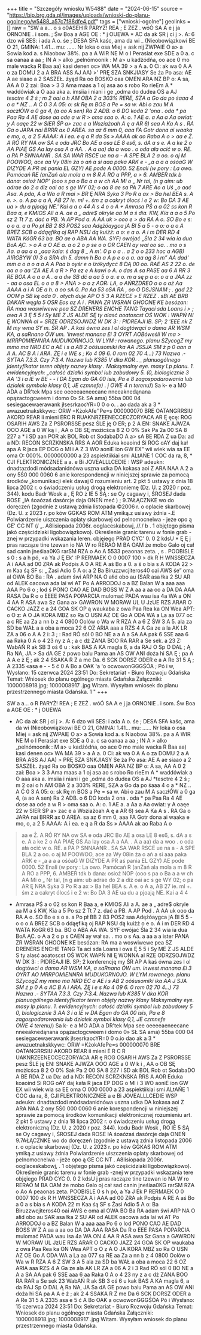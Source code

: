 +++
title = "Szczegóły wniosku W5488"
date = "2024-06-15"
source = "https://bip.brg.gda.pl/images/uploads/wnioski-do-planu-ogolnego/w5488_a57c7f88dfe4.pdf"
tags = ["wnioski-ogolne"]
geolinks = []
raw = "SW a a... o s o0ASEH R PARYŻ! REA ; E ZEŻ . wóÓ SA A e j ja ORNONIE . i som. ; Św Boa a AGE OE : * j OUEWA * AC da ak SR j ci j >. A: 6 dzo wii SES: i ada A o. śe  ; DESA SFA kaśc, ama da wi _ (Nieobowiązkowi BE O 21, GMINA: 1.41... mu: ...... Nr loka o osa Miej = ask nij ZWPAIE O a> a Sowia kod a. s Niaobow 38%. pa a A WIR NE M o I Perasiat exe SDE a 0 a. c sa oanaa a aa ; (N A > alko „pelnómoonik : M a> u kadżódńa, oo ace 0 mo male wacka R Baa aa) kasi denen oc» WA MA 39 > a A a. 0 Ci: ak wa 0 A A o za DOMU 2 a A BRA ASS AJ AA) >' PRĘ SZA SNKJIASY Se ża Po asa: AE A ae siaao a 2 SASZEŁ. żyąd Ra oo BOSKO oaa OMEN ARA NZ BP o: A sa, AA A 0 2 zai: Boa > 3 3 Ama maas a 1 oj asa ao s robo Ro rieEm A * waddówiak a O aaa aka  a. imsiia i niani i ge „odma do dudea OS a AJ *tesctre 4 2 ś ; m 2 oai o h AM OBA 2 a 303% RERE, SZA a Go da po śaaa 4 o a * NZ .. A Ć 0 3 A 05: o: sk Rę m BOS a Pe = sa w. Abi o zau M A saczłÓW a 0 ga 4, (a ao A sen) Ra 2 ADB. o 6 DO koda 2 'ona  . oda * pa Paa Ra 4 AE dose aa ode  a w R > oma saa o. A: o. 1 AE a. a Aa a  Aa owiat: y A oaęe 22 w SIER ŚP a> zac e a Woziażoah A ę a AR 6) sea A  Ka A s . RA Ga o JARA nai BRRR ax 0 AREA. sa az 6 mm 0, aaa FA Gotr dona ai waaka e mo, o, a  2 5 AAAA: A i ea. e ą a R da Ss » AAAA ak ao Raba A o  > aa e Ź. A RÓ RY NA ow SA e oda JRC Bo AE a osa LE 8 es6, s. dA a s e. A a  ke 2  o AA PIAĘ  GS Aa lay osa A a AA. . A a aa) da a woo . o oda ała ocić w o. RE. a PA P SNNAANR . SA SA WAR RSCE ue na a - A SPE BLA 2 a oo. o aj M POOWOO, ace aa Vy 08in ża o ań a si aaa paka ARK e - „a a a a   ośóaG W DIZYDE A PR aś pania EL GZY) AE pode A 0000. 52   Enali (w pory : La owo. Pamócań RE (anZań ala mola a m 8 R A RO a PPP, a  > 6. AMBER tdk b dana: osioż NOP' (ooo s pa o Ba a a w  ch AA Mi o „ Nr tal, (n g aim: ub adrae do 2 a diz oai ac s ge WY 02;  o aa 8 ae sa PA  7 ARE  Ao a Uś „o aać Asa. A pda, A a Wa a R mai > BR Ę NRA Syka 3 Po R a  ax > Ba hel BEA s. A e. >. o. A po a a A, AB 27 ie. ml +. śm z a cakryt ólocś i e 2 w: Bo DA 3 AE ua > du a pjoają NE.' Kai a a o 44 A s 4 o o A + Amrasa PŚ a a 02 ss kon R Baa a, e KMIOS Ali a A. ae a „ adre$ okryle aa M a ś dia.  KW, Kia a a o 5 Po sz 2 Tt 7 z. dać a PB. 'A AP Pod a. A AA uk > ooo e > da RA A o. SO Bo e s: o o a. a a Po pł BB 2 83  POS2 saa Adężóaygca jA Bl 5 a 5 - o o: o a o A  BREZ SCB o ddąęfiką oj RAP NSU dą kuiżż: a o: e a o. A i m DER  RD 4 WATA KóGR 63 ba. BO ae o ABA AA WA. SYF) owójać „Śla 2 34 wia ia dua BoA ĄC. > o A a O AE a. a o 2 o p se o o OR CAEN ay  wał oo sa. . mo o s Aa. a aa a a „aaa kala:  ś dag 8 _ A m'.  0 p o a .. a 2 o o 233 hoc a AGB) AIRGBYW 0) 3 a SRA dh 5. damn h Ba a A p e o o a. aa  ag 8 i m” AA dad' mm a o a o a a A A Paa b oyśr e o izókydycć 8 DĄ 00 oo. RAE AS 2 22 o. de aa a o aa 'ZA AE A a R > Pa ez e A kawi o A. o das A sa PASE  aa 6 A RR 3 RE BOA A o a a A . a a dw SB dć a aa 5 o a. e o. m a sę p a o: o a a JAA zz - aa o osa EL o o a 8 > ANA > o o z AOR: LA, o AŃRZDREO o o o aż Aa AAAA a i A OE a h. a oo sA 0. Pa Aa 53 oSA RA , oo  O DSJSNAM ; . gad 22 OOM p SB  kę oda 0 . otych duje AP O 5 3 A  RZECE » E RZEZ  . sBi AE BRB DAKAR węgla 5 OSR Eos az A i . PANA ZR WSRAN GHOONE KE besózan: RA maa  woswiwewe  pea SZ DRENERS ENCHE TANG Tayaci sda Loans i > ; owa A 3 Ę 5 5 i Sy ME Z JS ALDE SĘ ty alasć aoatoscst OŚ WOK : WAPŃ NI Ę WONNA al  =  SRZE ODRZSOJWDZ W DK 3: : PIDREAJI IB. SP; 2 'EEE nk Z M my wma SY m. ŚR AP . A kaś ówna zes l ol dogtówąci o dama AR WSM KA, a saRnano ÓW um. 'inwest manana £i 3 OYRT AOBóweśli W ma  > MRRPOMIENNRA MUDUKORNOJO. W LYM : rowanego. planu SZycogZ my mmo ma  NRD EC a AE i s a AB 2  oóśusomiki ika  AA JSSJA SM ż p 0 aan a A A.  AC B A i ARA. ŻĘ i e WE s ; Ko 4 09 6. 0 rom 02 70 4...) 73 Nazwa .- SYTAA 7.3.3. Czy 7:3.4. Nazwa lub K385   V dka  KOR .  _ planuogólnego   jdentyfikator  teren objęty nazwy klasy .  Maksymalny  eye. masy  Lp planu. 1. ewidencyjnych: „całość działki symbo! lub zabudowy 5. (0, biologicznie  3 AA '3 i a IE w BE - - i DA Egan do GA 00 isis, Pa e 8 zagospodarowania  lub działek symbole klasy 0,1, JE czmnefe)  . j OWE 4 n terenu)*) Sa k- e a MO ADA a DR'tek Mpa see  oeeeeaeneecane  nneeaknedąnana  opązactogcweem  i domo 0» SŁ SA ama) 55ba 000 04 sesiegacewaerawank jłsesrkaocYR=0 0 o o. . ao dada ak a 3 * awazuetnakskkywc:   ORW =KżokAfe''Pe=s  000000070 BRE  OATANGRRSIU AKORD REAR ii mieni ERC R RUAKNRZEENECCECZORYACA AR Ę ęcę: ROG OSARIH AWS Za Z PSRORSSE pesz ŚLE ję O ER; p 2 A EN: SNAKE AJWZA OOO AGE a 0 W ką i , AA o OB SĘ możicśca 8 2 O 0% Sak Pa 2a 00 SA 8 227 a * i SD aan POR ak BOL Rob ot SodabaDO A a> sA BE RDA Z ua Da: ad a ND: RECON SCRZKNSKA  RRS A AOR Eduka koaoind Si ROG oAY daj kał apa A R jaca EP DOG o MI i A Z 3 WO aoniE ion GW EX” wii wiek wia sa EE oma O: 000%. 0000000000 a 23 aspiektiikiai smi ALtAŃE 1 COC da ra, 8, * CJI FLEKTRONICZNEE a a. e Bi JOVEALLLCEDIE : WSP adeukn: dnadtazdodi  módsadanidnówa uszna udka DA kokasa aoi Z ARA NAA A 2 a ony 5Ś0 000 0060 6 anie korespondencji w niniejszej sprawie za pomocą środków „komunikacji elek dawaj 0 rozumieniu art. 2 pkt 5 ustawy z dnia 18 lipca 2002 r. o świadczeniu usług drogą elektroniemę (Dz. U. z 2020 r poz. 344). kodu Badr Wosk a , Ę RO ż IE 5 SĄ : se Oy cagawy i, ŚROSEJ dada ROSE „IA śoaózaś dasórcje daja ONEŃ  meć ) ;  9.7AŁĄCZNKE   wo do doręczeń (zgodnie z ustawą zdnia listopada  ©2006 r. o oplacie skarbowej (Dz. U. z 2023 r. po ków GGKAS ROM ATM ymiką.z usiawy żdnia  -.E  Polwiardzenie uiszczenia oplaty skarbowej od pelnomocnelwa - jeże opo ą GE' CC NT (/ „. A8lisiopada 2006r. ooglaceskabowj,  //./ b . 1 objętego pisma jakó częścidziaki  ligobowiązkowo). Określenie granic tarenu w fonie grab -znej w przypadki wskazania leren. objęiego PRAD CYC' 0. 0 2 kdsU * Ę Ę j pras racząze tine tzewan io NA W ro RERAÓ M BA OAM że mobo Galo oj cał  sad canin jneśiaa0KG rarSM RZA o Ao A 5533 peaonas zeta. , s .  POOBISLE s 0 : s a h pó, <a Ya J Ę Ek' :P RERMAEK O 0 0007 100 > dk R H WNSSECZA A i AAA ad 00 ZRA ak Podpis A 0 A RE A aś Bo a 0. a ś o bia s A KODA 22 > m Kaa śą SF s: „ Żasi Adio 5 A o: a 2 Ba Biruzzwcjiteros40 oai AWS śe” oma al OWA BO Ba : RA .  adam świ  ARP NA O ałid obo au (SAR asa łka 2 SU AR od ALEK oacowa ada lai wi AT Po A ARRODOJ o a BZ Balan W a aaa aaa AAA Po 6 o ; lod ś PONO CAO AE DAD BOSS W Z A aa a  aa oo a DA DA AAA RASA Da R o o EEEE PASA POPARCIA mulomać PADA wau isa 4a WA a ON 4 AA R ASA awa Sz Gana a> GAWRON W MORAW UL U JzUE RZS ARAR O CACKO JAZZ c a 24 GOA SK OP ą waukaba z owa Paa Rea ka ON Wea APT: o O z: A O JA KORA MBZ so Ra O USN AZ OE Go A ODA WA a La aa 077 oc a c RE aa Za a nn b z 4 0800 Oolów o Wa w R RZA A a 6 Z ŚW 3 A 5. ala za SD ba WAŁ a a oba a moca 22 6 OZ ARIA aaa a RZS 4 A Ga ze a la AK LR ZA a 06 o A A 2 i: 3 ; : Rad RÓ sól 0 BO NE a a A a SA AA pak 6 SSE aaa 6 aa Raka 0 A o 4 23 ny z A ; a c dż ZANA BOO RA RAR a Se sek. a 23 Z: WabAŃ R ak SB 3 oś 6 u : kak BAS A KA magla 6, a da RAJ O Sp O DAL ; Ą Ra NA, JA > Sa dA GE ż powo balu Pama an AS OW ANI doża hi SA Ę ; pa A A A e ż Ę ; ak 2 4 SSAKA R Z a me Da. 6 SCK DORSZ ODER e a A Re 31 5 Ą ; A 2335 «asa e - - 5 ć 0 A Bo a OAK 'a 'o ocwowonGGGŚÓA ; Pó i w, Wysłano: 15 czerwca 2024 23:51 Do: Sekretariat - Biuro Rozwoju Gdańska Temat: Wniosek do planu ogólnego miasta Gdańska Załączniki: 1000008918.jpg; 1000008917 .jpg Witam. Wysyłam wniosek do planu przestrzennego miasta Gdańska. 1 "
+++

SW a
a... o
R PARYŻ! REA ; E ZEŻ
. wóÓ SA A e j ja ORNONIE . i som.
Św Boa a AGE OE : * j OUEWA
* AC da ak SR j ci
j >. A: 6 dzo wii SES:
i ada A o. śe
 ; DESA SFA kaśc, ama da wi
(Nieobowiązkowi BE O 21, GMINA: 1.41... mu: ...... Nr loka o osa
Miej = ask nij ZWPAIE O a> a Sowia kod a. s
Niaobow 38%. pa a A WIR NE M o I Perasiat exe SDE a 0 a. c sa oanaa a aa
; (N A > alko „pelnómoonik : M a> u kadżódńa, oo ace 0 mo
male wacka R Baa aa) kasi denen oc» WA MA 39 > a A a. 0 Ci: ak wa 0 A A o za
DOMU 2 a A BRA ASS AJ AA) > PRĘ SZA SNKJIASY Se ża Po asa: AE A ae siaao a 2
SASZEŁ. żyąd Ra oo BOSKO oaa OMEN ARA NZ BP o: A sa, AA A 0 2 zai: Boa > 3 3 Ama maas a 1
oj asa ao s robo Ro rieEm A * waddówiak a O aaa aka  a.
imsiia i niani i ge „odma do dudea OS a AJ *tesctre 4 2 ś ; m 2 oai o
h AM OBA 2 a 303% RERE, SZA a Go da po śaaa 4 o a * NZ .. A Ć 0 3 A 05: o: sk Rę m BOS a Pe =
sa w. Abi o zau M A saczłÓW a 0 ga
4, (a ao A sen) Ra 2 ADB. o 6 DO koda 2 ona 
. oda * pa Paa Ra 4 AE dose aa ode 
a w R > oma saa o. A: o. 1 AE a. a Aa a 
Aa owiat: y A oaęe 22 w SIER ŚP a> zac e a Woziażoah A ę a AR 6) sea A 
Ka A s . RA Ga o JARA nai BRRR ax 0 AREA. sa az 6
mm 0, aaa FA Gotr dona ai waaka e mo, o, a  2
5 AAAA: A i ea. e ą a R da Ss » AAAA ak ao Raba A o 
> aa e Ź. A RÓ RY NA ow SA e oda JRC Bo AE a osa LE 8 es6, s. dA a s e. A a
 ke 2  o AA PIAĘ  GS Aa lay osa A a AA. . A a aa) da a woo . o
oda ała ocić w o. RE. a PA P SNNAANR . SA SA WAR RSCE ue na a - A SPE BLA 2 a oo. o aj
M POOWOO, ace aa Wy 08in ża o ań a si aaa paka ARK e - „a a a a 
ośóaG W DIZYDE A PR aś pania EL GZY) AE pode 0000. 52
  Enali (w pory : La owo. Pamócań R (anZań ala mola a m 8 R A RO a PPP, 
> 6. AMBER tdk b dana: osioż NOP (ooo s pa o Ba a a w ch AA Mi o
„ Nr tal, (n g aim: ub adrae do 2 a diz oai ac s ge WY 02; o
pa  AR Ę NRA Syka 3 Po R a
ax > Ba hel BEA s. A e.  o A a, AB 27 ie. ml +. śm z
a cakryt ólocś i e 2 w: Bo DA 3 AE ua  du a pjoają NE. Kai a  4 4 
+ Amrasa PŚ a o 02 ss kon R Baa a, e KMIOS Ali a A. ae a
„ adre$ okryle aa M a ś  KW, Kia  a  5 Po sz 2 Tt 7 z. dać a PB.  A AP Pod  . A AA uk  ooo  da RA A o. SO Bo e s  o a.
a Po pł BB 2 83  POS2 saa Adężóaygca jA Bl 5 5 - o o o A
BREZ SCB o ddąęfiką oj RAP NSU dą kuiżż  o e  o. A i
m DER  RD 4 WATA KóGR 63 ba. BO  o ABA AA
WA. SYF  owójać Śla 2 34 wia ia dua BoA ĄC. o A a  2 o p s
CAEN ay  wał sa. . mo o s Aa. a aa a a 
ister PANA ZR WSRAN GHOONE KE besózan: RA ma a woswiwewe  pea
SZ DRENERS ENCHE TANG Ta aci sda Loans i  owa
Ę 5 5 i Sy ME  Z JS ALDE S ty alasć aoatoscst OŚ WOK  WAPŃ NI Ę WONNA al
RZE ODRZSOJWDZ W DK 3: : PIDREAJI IB. SP; 2
konferencję my ŚR AP  A kaś ówna zes l ol dogtów*ci o
dama AR WSM KA, a saRnano ÓW um. inwest manana £i 3 OYRT AO 
MRRPOMIENNRA MUDUKORNOJO. W LYM  rowanego. planu SZycogZ my mmo ma
 NRD EC a AE i s  AB 2
 oóśusomiki ika  AA J SJA SM ż p 0  A  a 
AC B A i ARA. ŻĘ i e  s  Ko 4 09 6. 0 rom 02 70
4...) 73 Nazwa .- SYTAA 7.3.3. Czy 7:3.4. Nazwa lub K385   V dka  KOR
  planuogólnego   identyfikator  teren objęty nazwy klasy   Maksymalny  eye. masy 
lp planu. 1. ewidencyjnych: całość działki symbol lub zabudowy 5 0, biologicznie 
3 AA 3 i a IE w  DA Egan do GA 00 isis, Pa e
8 zagospodarowania  lub działek symbol klasy 0,1, JE czmnefe  
OWE 4 terenu)*) Sa k-
e a MO ADA a DR'tek Mpa see  oeeeeaeneecane  nneeaknedąnana  opązactogcweem 
i domo 0» SŁ SA ama) 55ba 000 04 sesiegacewaerawank jłsesrkaocYR=0 0  o.io dao ak a
3 * awazuetnakskkywc:   ORW =KżokAfePe=s  000000070 BRE  OATANGRRSIU AKORD REAR ii  mieni E R C R UAKNRZEENECCECZORYACA AR
ę ROG OSARIH AWS Za Z PSRORSSE pesz ŚLE ję  EN: SNAKE AJWZA OOO AGE a 0 W k  i
,  AA o OB SĘ możicśca 8 2 O 0% Sak Pa 2 00 SA 8 227 
i SD ak BOL Rob ot SodabaDO A 
 BE RDA Z ua Da: ad a ND: RECON SCRZKNSKA  RRS A AOR Eduka koaoind Si ROG oAY daj kała R jaca EP DOG
o MI i  3 WO aoniE ion GW EX wii wiek wia sa EE oma O 000 0000
a 23 aspiektiikiai smi ALtAŃE 1 COC da ra, 8,  CJI FLEKTRONICZNEE  a e
Bi JOVEALLLCEDIE  WSP adeukn: dnadtazdodi  módsadanidnówa uszna udka DA kokasa aoi Z
ARA NAA  2  ony 5Ś0  000 0060 6
anie korespondencji w niniejszej sprawie za pomocą środków  komunikacji elektronicznej
rozumieniu art. 2 pkt 5 ustawy z dnia 18 lipca 2002 r. o świadczeniu usług drogą elektroniczną (Dz. U.
z 2020 r poz. 344). kodu Badr
Wosk ,  RO  IE 5 SĄ  se Oy cagawy i, ŚROSEJ dada ROSE  IA śoaózaś dasórcje daja ONEŃ  
9.7AŁĄCZNKE  wo do doręczeń (zgodnie z ustawą zdnia listopada 
2006 r. o oplacie skarbowej (Dz. U. z 2023 r. po ków GGKAS ROM ATM ymiką.z usiawy żdnia 
Polwiardzenie uiszczenia oplaty skarbowej od pelnomocnelwa - jeże opo ą GE CC NT
. A8lisiopada 2006r. ooglaceskabowj, .  1 objętego pisma jakó częścidziaki
ligobowiązkowo). Określenie granic tarenu w fonie grab -znej w przypadki wskazania tere
objęiego PRAD CYC 0. 0
2 kdsU  j pras racząze tine tzewan io NA W  ro RERAÓ M BA OAM że mobo Galo oj cał
sad canin jneśiaa0KG rarSM RZA o Ao A 
peaonas zeta.  POOBISLE 0
s  h pó,  a Ya J  Ek P RERMAEK O 0 0007 100  dk
R H WNSSECZA A i AAA ad 00 ZRA ak
Podpis  A  RE A aś Bo a 0  a
s bia s A KODA 22  m Kaa śą SF s  Żasi Adio 5 A o:
  Ba Biruzzwcjiteros40 oai AWS e oma al OWA BO Ba
RA  adam świ  ARP NA O ałid obo au  SAR asa łka 2 SU AR od ALEK oacowa ada lai wi AT
Po  ARRODOJ  o a BZ Balan W a aaa aaa  Po 6 o
 lod  PONO CAO AE DAD BOSS W Z A aa a
 aa oo  DA DA AAA RASA Da R o
EEE PASA POPARCIA mulomać PADA wau isa 4a WA  ON 4 AA R ASA awa Sz Gana a
GAWRON W MORAW UL  JzUE RZS ARAR O CACKO JAZZ  24 GOA SK OP  waukaba z owa Paa Rea ka ON Wea APT  o O z
A O JA KORA MBZ so Ra O USN AZ OE Go A ODA WA a La aa 077 
sa RE aa Za a nn b z 4 0800 Oolów o Wa w R RZA A  6 Z
SW 3 A 5 ala za SD ba WAŁ a  oba a moca 22 6
OZ ARIA aaa  RZS 4 A
Ga ze ala AK LR ZA a 06  A  2
i 3   Rad RÓ sól 0 BO NE a  A a
SA AA pak 6 SSE aaa 6 aa Raka 0  A o 4 23 ny z  a c dż
ZANA BOO RA RAR a Se sek  23  WabAŃ R ak SB 3 oś 6 u
 kak BAS A KA magla 6, a da RAJ  Sp O DAL  Ą Ra NA, JA  Sa dA
GE  powo balu Pama an AS OW ANI doża hi SA  pa  A  A e ż  ;
ak 2 4 SSAKA R Z  me
Da 6 SCK DORSZ ODER  a  A Re  31 5  A  2335 asa e  5  ć
A  Bo  OAK a  ocwowonGGGŚÓA   Pó i
Wysłano: 15 czerwca 2024 23:51
Do: Sekretariat - Biuro Rozwoju Gdańska
Temat: Wniosek do planu ogólnego miasta Gdańska
Załączniki: 1000008918.jpg; 1000008917 .jpg
Witam.
Wysyłam wniosek do planu przestrzennego miasta Gdańska.


